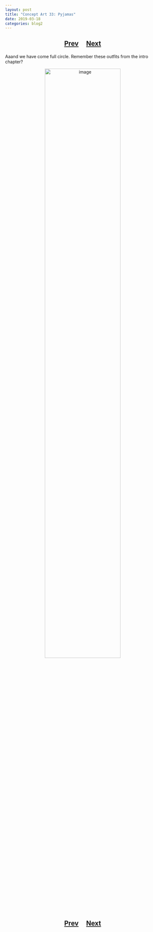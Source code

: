 ```yaml
---
layout: post
title: "Concept Art 33: Pyjamas"
date: 2019-03-18
categories: blog2
---
```


<h2>
  <p style="text-align:center;">
    <a href="/wingsofthechorus/archive/2019/03/17/conceptart32">Prev</a>
    &nbsp;&nbsp;&nbsp;
    <a href="/wingsofthechorus/archive/2019/03/19/conceptart34">Next</a>
  </p>
</h2>

Aaand we have come full circle. Remember these outfits from the intro chapter?

<p style="text-align:center;">
  <img src="/wingsofthechorus/images/conceptart/ca33.png" width="70%" alt="image"/>
</p>

<h2>
  <p style="text-align:center;">
    <a href="/wingsofthechorus/archive/2019/03/17/conceptart32">Prev</a>
    &nbsp;&nbsp;&nbsp;
    <a href="/wingsofthechorus/archive/2019/03/19/conceptart34">Next</a>
  </p>
</h2>
